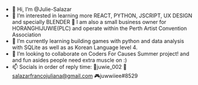- 👋 Hi, I’m @Julie-Salazar
- 👀 I’m interested in learning more REACT, PYTHON, JSCRIPT, UX DESIGN and specially BLENDER 💖 I am also a small business owner for HORANGHIJUWIE(PLC) and operate within the Perth Artist Convention Association 
- 🌱 I’m currently learning building games with python and data analysis with SQLite as well as as Korean Language level 4.
- 💞️ I’m looking to collaborate on Coders For Causes Summer project! and and fun asides people need extra muscle on :)
- 📫 Socials in order of reply time: 📸juwie_002 💌 salazarfrancojuliana@gmail.com 🎮juwwiiee#8529 

<!---
Julie-Salazar/Julie-Salazar is a ✨ special ✨ repository because its `README.md` (this file) appears on your GitHub profile.
You can click the Preview link to take a look at your changes.
--->
